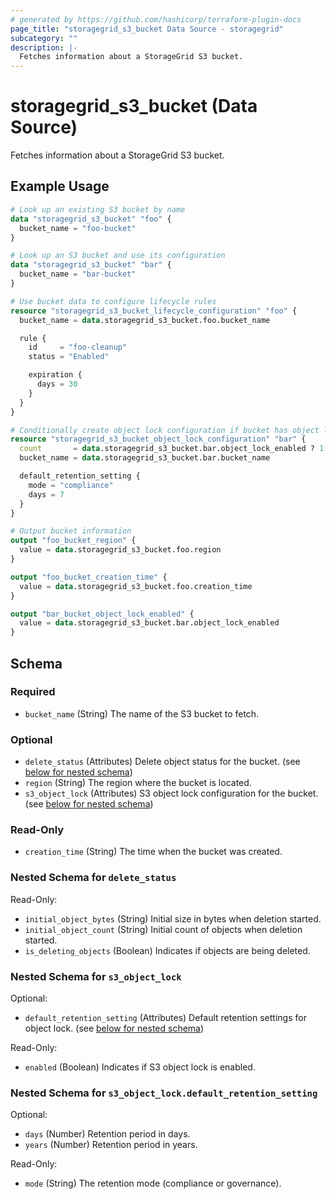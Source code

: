 ```yaml
---
# generated by https://github.com/hashicorp/terraform-plugin-docs
page_title: "storagegrid_s3_bucket Data Source - storagegrid"
subcategory: ""
description: |-
  Fetches information about a StorageGrid S3 bucket.
---
```


# storagegrid_s3_bucket (Data Source)

Fetches information about a StorageGrid S3 bucket.

## Example Usage

```terraform
# Look up an existing S3 bucket by name
data "storagegrid_s3_bucket" "foo" {
  bucket_name = "foo-bucket"
}

# Look up an S3 bucket and use its configuration
data "storagegrid_s3_bucket" "bar" {
  bucket_name = "bar-bucket"
}

# Use bucket data to configure lifecycle rules
resource "storagegrid_s3_bucket_lifecycle_configuration" "foo" {
  bucket_name = data.storagegrid_s3_bucket.foo.bucket_name

  rule {
    id     = "foo-cleanup"
    status = "Enabled"

    expiration {
      days = 30
    }
  }
}

# Conditionally create object lock configuration if bucket has object lock enabled
resource "storagegrid_s3_bucket_object_lock_configuration" "bar" {
  count       = data.storagegrid_s3_bucket.bar.object_lock_enabled ? 1 : 0
  bucket_name = data.storagegrid_s3_bucket.bar.bucket_name

  default_retention_setting {
    mode = "compliance"
    days = 7
  }
}

# Output bucket information
output "foo_bucket_region" {
  value = data.storagegrid_s3_bucket.foo.region
}

output "foo_bucket_creation_time" {
  value = data.storagegrid_s3_bucket.foo.creation_time
}

output "bar_bucket_object_lock_enabled" {
  value = data.storagegrid_s3_bucket.bar.object_lock_enabled
}
```

<!-- schema generated by tfplugindocs -->
## Schema

### Required

- `bucket_name` (String) The name of the S3 bucket to fetch.

### Optional

- `delete_status` (Attributes) Delete object status for the bucket. (see [below for nested schema](#nestedatt--delete_status))
- `region` (String) The region where the bucket is located.
- `s3_object_lock` (Attributes) S3 object lock configuration for the bucket. (see [below for nested schema](#nestedatt--s3_object_lock))

### Read-Only

- `creation_time` (String) The time when the bucket was created.

<a id="nestedatt--delete_status"></a>
### Nested Schema for `delete_status`

Read-Only:

- `initial_object_bytes` (String) Initial size in bytes when deletion started.
- `initial_object_count` (String) Initial count of objects when deletion started.
- `is_deleting_objects` (Boolean) Indicates if objects are being deleted.


<a id="nestedatt--s3_object_lock"></a>
### Nested Schema for `s3_object_lock`

Optional:

- `default_retention_setting` (Attributes) Default retention settings for object lock. (see [below for nested schema](#nestedatt--s3_object_lock--default_retention_setting))

Read-Only:

- `enabled` (Boolean) Indicates if S3 object lock is enabled.

<a id="nestedatt--s3_object_lock--default_retention_setting"></a>
### Nested Schema for `s3_object_lock.default_retention_setting`

Optional:

- `days` (Number) Retention period in days.
- `years` (Number) Retention period in years.

Read-Only:

- `mode` (String) The retention mode (compliance or governance).
